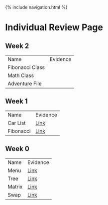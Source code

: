 {% include navigation.html %}

# Individual Review Page

## Week 2

<table>
  <tr>
    <td>Name</td>
    <td>Evidence</td>
  <tr>
    <td>Fibonacci Class</td>
    <td></td>
  <tr>
    <td>Math Class</td>
    <td></td>
  <tr>
    <td>Adventure File</td>
    <td></td>
</table>

## Week 1

<table>
  <tr>
    <td>Name</td>
    <td>Evidence</td>
  <tr>
    <td>Car List</td>
    <td><a href="https://github.com/deimie/individual/commit/561ecb86fa782cb453cf60fc092fb385de30e777">Link</a></td>
  <tr>
    <td>Fibonacci</td>
    <td><a href="https://github.com/deimie/individual/commit/561ecb86fa782cb453cf60fc092fb385de30e777">Link</a></td>
</table>

## Week 0
    
<table>
  <tr>
    <td>Name</td>
    <td>Evidence</td>
  <tr>
    <td>Menu</td>
    <td><a href="https://github.com/deimie/individual/commit/d825d2d7a9b5f42cfc6db9e111508242e27b657e">Link</a></td>
  <tr>
    <td>Tree</td>
    <td><a href="https://github.com/deimie/individual/commit/d825d2d7a9b5f42cfc6db9e111508242e27b657e">Link</a></td>
  <tr>
    <td>Matrix</td>
    <td><a href="">Link</a></td>
  <tr>
    <td>Swap</td>
    <td><a href="">Link</a></td>
</table>
    

    

